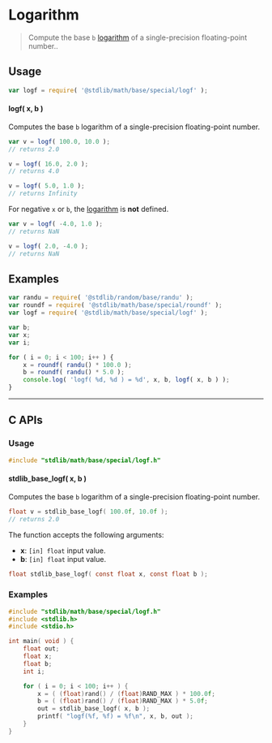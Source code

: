 <!--

@license Apache-2.0

Copyright (c) 2024 The Stdlib Authors.

Licensed under the Apache License, Version 2.0 (the "License");
you may not use this file except in compliance with the License.
You may obtain a copy of the License at

   http://www.apache.org/licenses/LICENSE-2.0

Unless required by applicable law or agreed to in writing, software
distributed under the License is distributed on an "AS IS" BASIS,
WITHOUT WARRANTIES OR CONDITIONS OF ANY KIND, either express or implied.
See the License for the specific language governing permissions and
limitations under the License.

-->

# Logarithm

> Compute the base `b` [logarithm][logarithm] of a single-precision floating-point number..

<section class="usage">

## Usage

```javascript
var logf = require( '@stdlib/math/base/special/logf' );
```

#### logf( x, b )

Computes the base `b` logarithm of a single-precision floating-point number.

```javascript
var v = logf( 100.0, 10.0 );
// returns 2.0

v = logf( 16.0, 2.0 );
// returns 4.0

v = logf( 5.0, 1.0 );
// returns Infinity
```

For negative `x` or `b`, the [logarithm][logarithm] is **not** defined.

```javascript
var v = logf( -4.0, 1.0 );
// returns NaN

v = logf( 2.0, -4.0 );
// returns NaN
```

</section>

<!-- /.usage -->

<section class="examples">

## Examples

<!-- eslint no-undef: "error" -->

```javascript
var randu = require( '@stdlib/random/base/randu' );
var roundf = require( '@stdlib/math/base/special/roundf' );
var logf = require( '@stdlib/math/base/special/logf' );

var b;
var x;
var i;

for ( i = 0; i < 100; i++ ) {
    x = roundf( randu() * 100.0 );
    b = roundf( randu() * 5.0 );
    console.log( 'logf( %d, %d ) = %d', x, b, logf( x, b ) );
}
```

</section>

<!-- /.examples -->

<!-- C interface documentation. -->

* * *

<section class="c">

## C APIs

<!-- Section to include introductory text. Make sure to keep an empty line after the intro `section` element and another before the `/section` close. -->

<section class="intro">

</section>

<!-- /.intro -->

<!-- C usage documentation. -->

<section class="usage">

### Usage

```c
#include "stdlib/math/base/special/logf.h"
```

#### stdlib_base_logf( x, b )

Computes the base `b` logarithm of a single-precision floating-point number.

```c
float v = stdlib_base_logf( 100.0f, 10.0f );
// returns 2.0
```

The function accepts the following arguments:

-   **x**: `[in] float` input value.
-   **b**: `[in] float` input value.

```c
float stdlib_base_logf( const float x, const float b );
```

</section>

<!-- /.usage -->

<!-- C API usage notes. Make sure to keep an empty line after the `section` element and another before the `/section` close. -->

<section class="notes">

</section>

<!-- /.notes -->

<!-- C API usage examples. -->

<section class="examples">

### Examples

```c
#include "stdlib/math/base/special/logf.h"
#include <stdlib.h>
#include <stdio.h>

int main( void ) {
    float out;
    float x;
    float b;
    int i;

    for ( i = 0; i < 100; i++ ) {
        x = ( (float)rand() / (float)RAND_MAX ) * 100.0f;
        b = ( (float)rand() / (float)RAND_MAX ) * 5.0f;
        out = stdlib_base_logf( x, b );
        printf( "logf(%f, %f) = %f\n", x, b, out );
    }
}
```

</section>

<!-- /.examples -->

</section>

<!-- /.c -->

<!-- Section for related `stdlib` packages. Do not manually edit this section, as it is automatically populated. -->

<section class="related">

</section>

<!-- /.related -->

<!-- Section for all links. Make sure to keep an empty line after the `section` element and another before the `/section` close. -->

<section class="links">

[logarithm]: https://en.wikipedia.org/wiki/Logarithm

<!-- <related-links> -->

<!-- </related-links> -->

</section>

<!-- /.links -->
